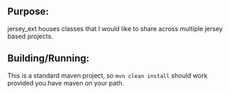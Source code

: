 Purpose:
--------

jersey_ext houses classes that I would like to share across multiple jersey based projects.

Building/Running:
----------------

This is a standard maven project, so `mvn clean install` should work provided you have maven on your path.
